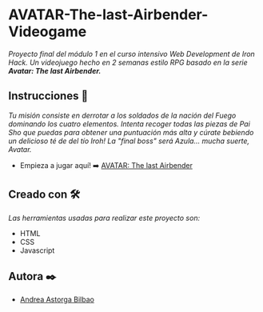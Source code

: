 # AVATAR-The-last-Airbender-Videogame

_Proyecto final del módulo 1 en el curso intensivo Web Development de Iron Hack. Un videojuego hecho en 2 semanas estilo RPG basado en la serie **Avatar: The last Airbender.**_

## Instrucciones 🚀

_Tu misión consiste en derrotar a los soldados de la nación del Fuego dominando los cuatro elementos._ 
_Intenta recoger todas las piezas de Pai Sho que puedas para obtener una puntuación más alta y cúrate bebiendo un delicioso té de del tío Iroh!_ 
_La "final boss" será Azula... mucha suerte, Avatar._

* Empieza a jugar aquí! ➡️ [AVATAR: The last Airbender](https://andreutxa.github.io/AVATAR-The-last-Airbender-Videogame/)

## Creado con 🛠️

_Las herramientas usadas para realizar este proyecto son:_

* HTML
* CSS
* Javascript

## Autora ✒️

* [Andrea Astorga Bilbao](https://github.com/Andreutxa)
